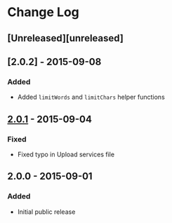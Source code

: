 # Change Log

## [Unreleased][unreleased]

## [2.0.2] - 2015-09-08
### Added
- Added `limitWords` and `limitChars` helper functions

## [2.0.1] - 2015-09-04
### Fixed
- Fixed typo in Upload services file

## 2.0.0 - 2015-09-01
### Added
- Initial public release

[2.0.1]: https://github.com/emrl/fire/compare/2.0.0...2.0.1
